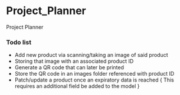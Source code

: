 # Project_Planner
Project Planner


### Todo list
* Add new product via scanning/taking an image of said product
* Storing that image with an associated product ID 
* Generate a QR code that can later be printed
* Store the QR code in an images folder referenced with product ID
* Patch/update a product once an expiratory data is reached { This requires an additional field be added to the model }
